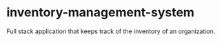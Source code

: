 # inventory-management-system
Full stack application that keeps track of the inventory of an organization.
